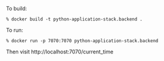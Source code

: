 To build:
```
% docker build -t python-application-stack.backend .
```

To run:
```
% docker run -p 7070:7070 python-application-stack.backend
```

Then visit http://localhost:7070/current_time
